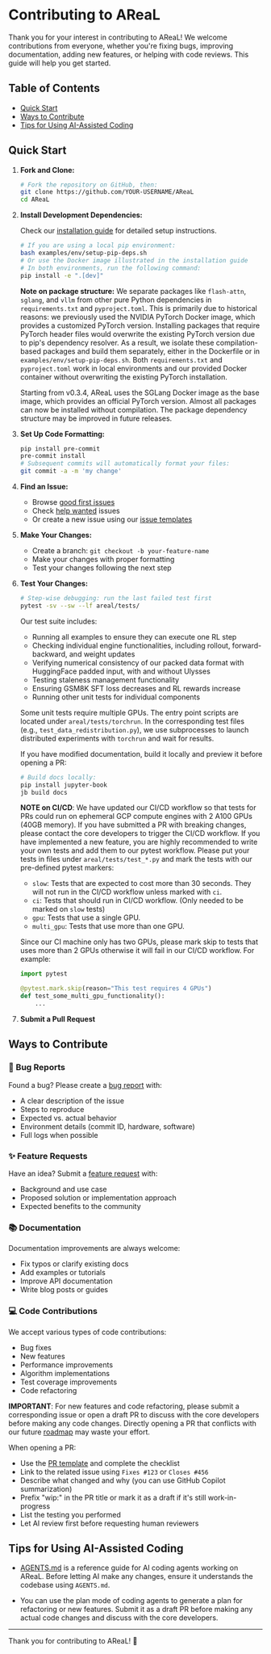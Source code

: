 # Contributing to AReaL

Thank you for your interest in contributing to AReaL! We welcome contributions from
everyone, whether you're fixing bugs, improving documentation, adding new features, or
helping with code reviews. This guide will help you get started.

## Table of Contents

- [Quick Start](#quick-start)
- [Ways to Contribute](#ways-to-contribute)
- [Tips for Using AI-Assisted Coding](#tips-for-using-ai-assisted-coding)

## Quick Start

1. **Fork and Clone:**

   ```bash
   # Fork the repository on GitHub, then:
   git clone https://github.com/YOUR-USERNAME/AReaL
   cd AReaL
   ```

1. **Install Development Dependencies:**

   Check our
   [installation guide](https://inclusionai.github.io/AReaL/tutorial/installation.html)
   for detailed setup instructions.

   ```bash
   # If you are using a local pip environment:
   bash examples/env/setup-pip-deps.sh
   # Or use the Docker image illustrated in the installation guide
   # In both environments, run the following command:
   pip install -e ".[dev]"
   ```

   **Note on package structure:** We separate packages like `flash-attn`, `sglang`, and
   `vllm` from other pure Python dependencies in `requirements.txt` and
   `pyproject.toml`. This is primarily due to historical reasons: we previously used the
   NVIDIA PyTorch Docker image, which provides a customized PyTorch version. Installing
   packages that require PyTorch header files would overwrite the existing PyTorch
   version due to pip's dependency resolver. As a result, we isolate these
   compilation-based packages and build them separately, either in the Dockerfile or in
   `examples/env/setup-pip-deps.sh`. Both `requirements.txt` and `pyproject.toml` work
   in local environments and our provided Docker container without overwriting the
   existing PyTorch installation.

   Starting from v0.3.4, AReaL uses the SGLang Docker image as the base image, which
   provides an official PyTorch version. Almost all packages can now be installed
   without compilation. The package dependency structure may be improved in future
   releases.

1. **Set Up Code Formatting:**

   ```bash
   pip install pre-commit
   pre-commit install
   # Subsequent commits will automatically format your files:
   git commit -a -m 'my change'
   ```

1. **Find an Issue:**

   - Browse
     [good first issues](https://github.com/inclusionAI/AReaL/labels/good%20first%20issue)
   - Check [help wanted](https://github.com/inclusionAI/AReaL/labels/help%20wanted)
     issues
   - Or create a new issue using our
     [issue templates](https://github.com/inclusionAI/AReaL/issues/new/choose)

1. **Make Your Changes:**

   - Create a branch: `git checkout -b your-feature-name`
   - Make your changes with proper formatting
   - Test your changes following the next step

1. **Test Your Changes:**

   ```bash
   # Step-wise debugging: run the last failed test first
   pytest -sv --sw --lf areal/tests/
   ```

   Our test suite includes:

   - Running all examples to ensure they can execute one RL step
   - Checking individual engine functionalities, including rollout, forward-backward,
     and weight updates
   - Verifying numerical consistency of our packed data format with HuggingFace padded
     input, with and without Ulysses
   - Testing staleness management functionality
   - Ensuring GSM8K SFT loss decreases and RL rewards increase
   - Running other unit tests for individual components

   Some unit tests require multiple GPUs. The entry point scripts are located under
   `areal/tests/torchrun`. In the corresponding test files (e.g.,
   `test_data_redistribution.py`), we use subprocesses to launch distributed experiments
   with `torchrun` and wait for results.

   If you have modified documentation, build it locally and preview it before opening a
   PR:

   ```bash
   # Build docs locally:
   pip install jupyter-book
   jb build docs
   ```

   **NOTE on CI/CD**: We have updated our CI/CD workflow so that tests for PRs could run
   on ephemeral GCP compute engines with 2 A100 GPUs (40GB memory). If you have
   submitted a PR with breaking changes, please contact the core developers to trigger
   the CI/CD workflow. If you have implemented a new feature, you are highly recommended
   to write your own tests and add them to our pytest workflow. Please put your tests in
   files under `areal/tests/test_*.py` and mark the tests with our pre-defined pytest
   markers:

   - `slow`: Tests that are expected to cost more than 30 seconds. They will not run in
     the CI/CD workflow unless marked with `ci`.
   - `ci`: Tests that should run in CI/CD workflow. (Only needed to be marked on `slow`
     tests)
   - `gpu`: Tests that use a single GPU.
   - `multi_gpu`: Tests that use more than one GPU.

   Since our CI machine only has two GPUs, please mark skip to tests that uses more than
   2 GPUs otherwise it will fail in our CI/CD workflow. For example:

   ```python
   import pytest

   @pytest.mark.skip(reason="This test requires 4 GPUs")
   def test_some_multi_gpu_functionality():
       ...
   ```

1. **Submit a Pull Request**

## Ways to Contribute

### 🐛 Bug Reports

Found a bug? Please create a
[bug report](https://github.com/inclusionAI/AReaL/issues/new?template=bug.md) with:

- A clear description of the issue
- Steps to reproduce
- Expected vs. actual behavior
- Environment details (commit ID, hardware, software)
- Full logs when possible

### ✨ Feature Requests

Have an idea? Submit a
[feature request](https://github.com/inclusionAI/AReaL/issues/new?template=feature.md)
with:

- Background and use case
- Proposed solution or implementation approach
- Expected benefits to the community

### 📚 Documentation

Documentation improvements are always welcome:

- Fix typos or clarify existing docs
- Add examples or tutorials
- Improve API documentation
- Write blog posts or guides

### 💻 Code Contributions

We accept various types of code contributions:

- Bug fixes
- New features
- Performance improvements
- Algorithm implementations
- Test coverage improvements
- Code refactoring

**IMPORTANT**: For new features and code refactoring, please submit a corresponding
issue or open a draft PR to discuss with the core developers before making any code
changes. Directly opening a PR that conflicts with our future [roadmap](ROADMAP.md) may
waste your effort.

When opening a PR:

- Use the [PR template](.github/PULL_REQUEST_TEMPLATE.md) and complete the checklist
- Link to the related issue using `Fixes #123` or `Closes #456`
- Describe what changed and why (you can use GitHub Copilot summarization)
- Prefix "wip:" in the PR title or mark it as a draft if it's still work-in-progress
- List the testing you performed
- Let AI review first before requesting human reviewers

## Tips for Using AI-Assisted Coding

- [AGENTS.md](AGENTS.md) is a reference guide for AI coding agents working on AReaL.
  Before letting AI make any changes, ensure it understands the codebase using
  `AGENTS.md`.

- You can use the plan mode of coding agents to generate a plan for refactoring or new
  features. Submit it as a draft PR before making any actual code changes and discuss
  with the core developers.

______________________________________________________________________

Thank you for contributing to AReaL! 🙏

